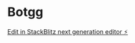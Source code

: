 # Botgg

[Edit in StackBlitz next generation editor ⚡️](https://stackblitz.com/~/github.com/HackerXMindset/Botgg)